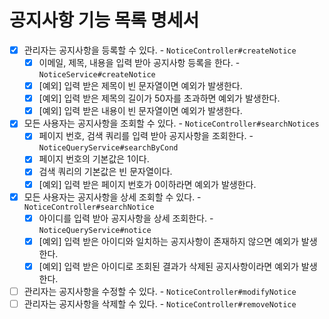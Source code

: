 # 공지사항 기능 목록 명세서

* [x] 관리자는 공지사항을 등록할 수 있다. - `NoticeController#createNotice`
  * [x] 이메일, 제목, 내용을 입력 받아 공지사항 등록을 한다. - `NoticeService#createNotice`
  * [x] [예외] 입력 받은 제목이 빈 문자열이면 예외가 발생한다.
  * [x] [예외] 입력 받은 제목의 길이가 50자를 초과하면 예외가 발생한다.
  * [x] [예외] 입력 받은 내용이 빈 문자열이면 예외가 발생한다.
* [x] 모든 사용자는 공지사항을 조회할 수 있다. - `NoticeController#searchNotices`
  * [x] 페이지 번호, 검색 쿼리를 입력 받아 공지사항을 조회한다. - `NoticeQueryService#searchByCond`
  * [x] 페이지 번호의 기본값은 1이다.
  * [x] 검색 쿼리의 기본값은 빈 문자열이다.
  * [x] [예외] 입력 받은 페이지 번호가 0이하라면 예외가 발생한다.
* [x] 모든 사용자는 공지사항을 상세 조회할 수 있다. - `NoticeController#searchNotice`
  * [x] 아이디를 입력 받아 공지사항을 상세 조회한다. - `NoticeQueryService#notice`
  * [x] [예외] 입력 받은 아이디와 일치하는 공지사항이 존재하지 않으면 예외가 발생한다.
  * [x] [예외] 입력 받은 아이디로 조회된 결과가 삭제된 공지사항이라면 예외가 발생한다.
* [ ] 관리자는 공지사항을 수정할 수 있다. - `NoticeController#modifyNotice`
* [ ] 관리자는 공지사항을 삭제할 수 있다. - `NoticeController#removeNotice`